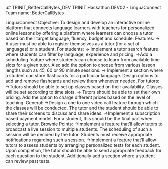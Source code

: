 u# TRINIT_BetterCallBytes_DEV
 TRINIT Hackathon DEV02 - LinguaConnect
 Team name: BetterCallBytes

 LinguaConnect
Objective:
To design and develop an interactive online platform that connects language learners with
teachers for personalized online lessons by offering a platform where learners can choose a
tutor based on their target language, fluency, budget and schedule.
Features:
→ A user must be able to register themselves as a tutor (for a set of languages) or a student.
For students:
→ Implement a tutor search feature where students can filter by language, experience and
pricing.
→Add a scheduling feature where students can choose to learn from available time slots for a
given tutor. Also add the option to choose from various lesson lengths such as 45, 60 or 90
minute sessions.
→ Implement a section where a student can store flashcards for a particular language. Design
options to add and remove flashcards and review them whenever needed.
For tutors:
→Tutors should be able to set up classes based on their availability. Classes will be set
according to time slots.
→ Tutors should be able to set their own pricing. Add the option to charge different prices based
on the level of teaching.
General:
→Design a one to one video call feature through which the classes will be conducted. The tutor
and the student should be able to share their screens to discuss and share ideas.
→Implement a subscription based payment model. For a student, this should be the final part
when selecting a tutor.
Brownie Points:
→Implement a feature that’ll allow tutors to broadcast a live session to multiple students. The
scheduling of such a session will be decided by the tutor. Students must receive appropriate
notifications regarding such a session.
→Implement a feature that’ll allow tutors to assess students by arranging personalized tests for
each student. Upon completion, the tutor should be able to send appropriate feedback for each
question to the student. Additionally add a section where a student can review past tests.
